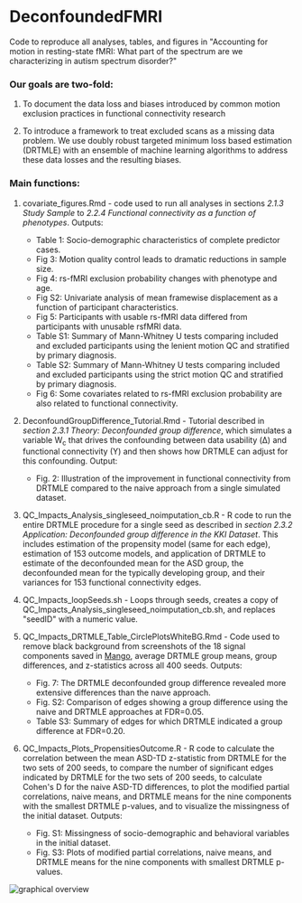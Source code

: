 # DeconfoundedFMRI
Code to reproduce all analyses, tables, and figures in "Accounting for motion in resting-state fMRI: What part of the spectrum are we
characterizing in autism spectrum disorder?"

### Our goals are two-fold: 
1. To document the data loss and biases introduced by common motion exclusion practices in functional connectivity research

2. To introduce a framework to treat excluded scans as a missing data problem. We use doubly robust targeted minimum loss based estimation (DRTMLE) with an ensemble of machine learning algorithms to address these data losses and the resulting biases.

### Main functions:
1. covariate_figures.Rmd - code used to run all analyses in sections *2.1.3 Study Sample* to *2.2.4 Functional connectivity as a function of phenotypes*. Outputs:
    - Table 1: Socio-demographic characteristics of complete predictor cases.
    - Fig 3: Motion quality control leads to dramatic reductions in sample size.
    - Fig 4: rs-fMRI exclusion probability changes with phenotype and age.
    - Fig S2: Univariate analysis of mean framewise displacement as a function of participant characteristics.
    - Fig 5: Participants with usable rs-fMRI data differed from participants with unusable rsfMRI data.
    - Table S1: Summary of Mann-Whitney U tests comparing included and excluded participants using the lenient motion QC and stratified by primary diagnosis.
    - Table S2: Summary of Mann-Whitney U tests comparing included and excluded participants using the strict motion QC and stratified by primary diagnosis.
    - Fig 6: Some covariates related to rs-fMRI exclusion probability are also related to functional connectivity.

2. DeconfoundGroupDifference_Tutorial.Rmd - Tutorial described in *section 2.3.1 Theory: Deconfounded group difference*, which simulates a variable W<sub>c</sub> that drives the confounding between data usability (Δ) and functional connectivity (Y) and then shows how DRTMLE can adjust for this confounding. Output:
    - Fig. 2: Illustration of the improvement in functional connectivity from DRTMLE compared to the naive approach from a single simulated dataset.

3. QC_Impacts_Analysis_singleseed_noimputation_cb.R - R code to run the entire DRTMLE procedure for a single seed as described in *section 2.3.2 Application: Deconfounded group difference in the KKI Dataset*. This includes estimation of the propensity model (same for each edge), estimation of 153 outcome models, and application of DRTMLE to estimate of the deconfounded mean for the ASD group, the deconfounded mean for the typically developing group, and their variances for 153 functional connectivity edges.

4. QC_Impacts_loopSeeds.sh - Loops through seeds, creates a copy of QC_Impacts_Analysis_singleseed_noimputation_cb.sh, and replaces "seedID" with a numeric value.

5. QC_Impacts_DRTMLE_Table_CirclePlotsWhiteBG.Rmd - Code used to remove black background from screenshots of the 18 signal components saved in [Mango](http://ric.uthscsa.edu/mango/), average DRTMLE group means, group differences, and z-statistics across all 400 seeds. Outputs: 
    - Fig. 7: The DRTMLE deconfounded group difference revealed more extensive differences than the naıve approach. 
    - Fig. S2: Comparison of edges showing a group difference using the naive and DRTMLE approaches at FDR=0.05.
    - Table S3: Summary of edges for which DRTMLE indicated a group difference at FDR=0.20. 
   
6. QC_Impacts_Plots_PropensitiesOutcome.R - R code to calculate the correlation between the mean ASD-TD z-statistic from DRTMLE for the two sets of 200 seeds, to compare the number of significant edges indicated by DRTMLE for the two sets of 200 seeds, to calculate Cohen's D for the naive ASD-TD differences, to plot the modified partial correlations, naive means, and DRTMLE means for the nine components with the smallest DRTMLE p-values, and to visualize the missingness of the initial dataset. Outputs:
    - Fig. S1: Missingness of socio-demographic and behavioral variables in the initial dataset.
    - Fig. S3: Plots of modified partial correlations, naive means, and DRTMLE means for the nine components with smallest DRTMLE p-values.


![graphical overview](https://github.com/mbnebel/DeconfoundedFMRI/blob/thebrisklab-main/graphicalOverview.png)


